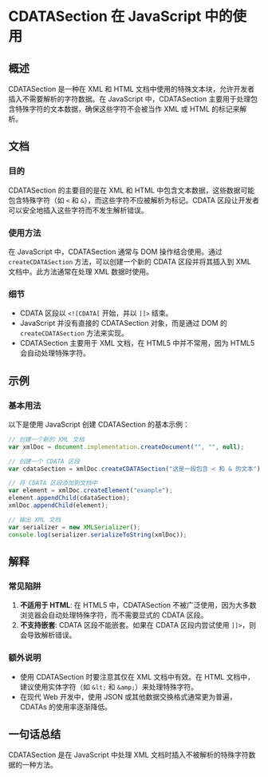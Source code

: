 <!--
Meta Description: # CDATASection 在 JavaScript 中的使用 ## 概述 CDATASection 是一种在 XML 和 HTML 文档中使用的特殊文本块，允许开发者插入不需要解析的字符数据。在 JavaScript 中，CDATASection 主要用于处理包含特殊字符的文本数据，确保这些字符...
Meta Keywords: cdatasection, xml, cdata, javascript, html
-->

# CDATASection 在 JavaScript 中的使用

## 概述
CDATASection 是一种在 XML 和 HTML 文档中使用的特殊文本块，允许开发者插入不需要解析的字符数据。在 JavaScript 中，CDATASection 主要用于处理包含特殊字符的文本数据，确保这些字符不会被当作 XML 或 HTML 的标记来解析。

## 文档
### 目的
CDATASection 的主要目的是在 XML 和 HTML 中包含文本数据，这些数据可能包含特殊字符（如 `<` 和 `&`），而这些字符不应被解析为标记。CDATA 区段让开发者可以安全地插入这些字符而不发生解析错误。

### 使用方法
在 JavaScript 中，CDATASection 通常与 DOM 操作结合使用。通过 `createCDATASection` 方法，可以创建一个新的 CDATA 区段并将其插入到 XML 文档中。此方法通常在处理 XML 数据时使用。

### 细节
- CDATA 区段以 `<![CDATA[` 开始，并以 `]]>` 结束。
- JavaScript 并没有直接的 CDATASection 对象，而是通过 DOM 的 `createCDATASection` 方法来实现。
- CDATASection 主要用于 XML 文档，在 HTML5 中并不常用，因为 HTML5 会自动处理特殊字符。

## 示例
### 基本用法
以下是使用 JavaScript 创建 CDATASection 的基本示例：

```javascript
// 创建一个新的 XML 文档
var xmlDoc = document.implementation.createDocument("", "", null);

// 创建一个 CDATA 区段
var cdataSection = xmlDoc.createCDATASection("这是一段包含 < 和 & 的文本");

// 将 CDATA 区段添加到文档中
var element = xmlDoc.createElement("example");
element.appendChild(cdataSection);
xmlDoc.appendChild(element);

// 输出 XML 文档
var serializer = new XMLSerializer();
console.log(serializer.serializeToString(xmlDoc));
```

## 解释
### 常见陷阱
1. **不适用于 HTML**: 在 HTML5 中，CDATASection 不被广泛使用，因为大多数浏览器会自动处理特殊字符，而不需要显式的 CDATA 区段。
2. **不支持嵌套**: CDATA 区段不能嵌套。如果在 CDATA 区段内尝试使用 `]]>`，则会导致解析错误。

### 额外说明
- 使用 CDATASection 时要注意其仅在 XML 文档中有效。在 HTML 文档中，建议使用实体字符（如 `&lt;` 和 `&amp;`）来处理特殊字符。
- 在现代 Web 开发中，使用 JSON 或其他数据交换格式通常更为普遍，CDATAs 的使用率逐渐降低。

## 一句话总结
CDATASection 是在 JavaScript 中处理 XML 文档时插入不被解析的特殊字符数据的一种方法。